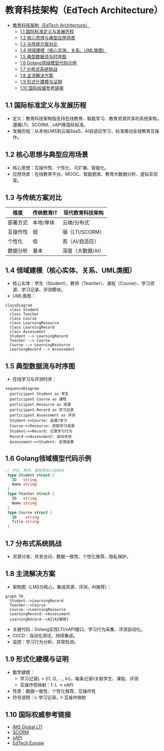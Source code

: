 # 教育科技架构（EdTech Architecture）

<!-- TOC START -->
- [教育科技架构（EdTech Architecture）](#教育科技架构edtech-architecture)
  - [1.1 国际标准定义与发展历程](#11-国际标准定义与发展历程)
  - [1.2 核心思想与典型应用场景](#12-核心思想与典型应用场景)
  - [1.3 与传统方案对比](#13-与传统方案对比)
  - [1.4 领域建模（核心实体、关系、UML类图）](#14-领域建模核心实体关系uml类图)
  - [1.5 典型数据流与时序图](#15-典型数据流与时序图)
  - [1.6 Golang领域模型代码示例](#16-golang领域模型代码示例)
  - [1.7 分布式系统挑战](#17-分布式系统挑战)
  - [1.8 主流解决方案](#18-主流解决方案)
  - [1.9 形式化建模与证明](#19-形式化建模与证明)
  - [1.10 国际权威参考链接](#110-国际权威参考链接)
<!-- TOC END -->

## 1.1 国际标准定义与发展历程

- 定义：教育科技架构指支持在线教育、智能学习、教育资源共享的系统架构，遵循LTI、SCORM、xAPI等国际标准。
- 发展历程：从本地LMS到云端SaaS、AI自适应学习，标准推动全球教育互操作。

## 1.2 核心思想与典型应用场景

- 核心思想：互操作性、个性化、可扩展、智能化。
- 应用场景：在线教育平台、MOOC、智能题库、教育大数据分析、虚拟实验室。

## 1.3 与传统方案对比

| 维度         | 传统教育IT     | 现代教育科技架构     |
|--------------|--------------|---------------------|
| 部署方式     | 本地/单体     | 云端/分布式         |
| 互操作性     | 弱            | 强（LTI/SCORM）     |
| 个性化       | 低            | 高（AI/自适应）     |
| 数据分析     | 基本          | 深度（大数据/AI）   |

## 1.4 领域建模（核心实体、关系、UML类图）

- 核心实体：学生（Student）、教师（Teacher）、课程（Course）、学习资源、学习记录、评测模块。
- UML类图：

```mermaid
classDiagram
  class Student
  class Teacher
  class Course
  class LearningResource
  class LearningRecord
  class Assessment
  Student --> LearningRecord
  Teacher --> Course
  Course --> LearningResource
  LearningRecord --> Assessment
```

## 1.5 典型数据流与时序图

- 在线学习与评测时序：

```mermaid
sequenceDiagram
  participant Student as 学生
  participant Course as 课程
  participant Resource as 资源
  participant Record as 学习记录
  participant Assessment as 评测
  Student->>Course: 选课/学习
  Course->>Resource: 获取学习资源
  Student->>Record: 记录学习行为
  Record->>Assessment: 自动评测
  Assessment->>Student: 反馈结果
```

## 1.6 Golang领域模型代码示例

```go
// 学生、教师、课程等核心结构体
 type Student struct {
   ID   string
   Name string
 }
 type Teacher struct {
   ID   string
   Name string
 }
 type Course struct {
   ID    string
   Title string
 }
```

## 1.7 分布式系统挑战

- 资源分发、并发访问、数据一致性、个性化推荐、隐私保护。

## 1.8 主流解决方案

- 架构图（LMS为核心，集成资源、评测、AI推荐）：

```mermaid
graph TD
  Student-->LearningRecord
  Teacher-->Course
  Course-->LearningResource
  LearningRecord-->Assessment
  LearningRecord-->AI[AI推荐]
```

- 关键代码：Golang实现LTI/xAPI接口、学习行为采集、评测自动化。
- CI/CD：自动化测试、持续集成。
- 监控：学习行为分析、异常检测。

## 1.9 形式化建模与证明

- 数学建模：
  - 学习记录L = {l1, l2, ..., ln}，每条记录li关联学生、课程、评测
  - 互操作性映射：f: L → xAPI
- 性质：数据一致性、个性化推荐、互操作性
- 符号说明：L-学习记录，f-互操作映射

## 1.10 国际权威参考链接

- [IMS Global LTI](https://www.imsglobal.org/activity/learning-tools-interoperability)
- [SCORM](https://scorm.com/)
- [xAPI](https://xapi.com/)
- [EdTech Europe](https://edtecheurope.com/)
